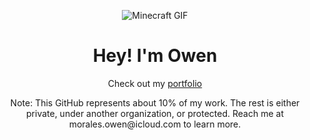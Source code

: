 <p align="center"> <img src="https://media.giphy.com/media/q0s0NVKnLk5WGvsLh3/giphy.gif" alt="Minecraft GIF" /> </p> <h1 align="center">Hey! I'm Owen</h1> <p align="center"> Check out my <a href="https://omora14.github.io/owendevhub/portfolio/">portfolio</a> </p> <p align="center"> Note: This GitHub represents about 10% of my work. The rest is either private, under another organization, or protected. Reach me at morales.owen@icloud.com to learn more. </p>
